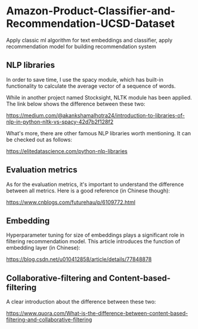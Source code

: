 # Amazon-Product-Classifier-and-Recommendation-UCSD-Dataset
Apply classic ml algorithm for text embeddings and classifier, apply recommendation model for building recommendation system


## NLP libraries
In order to save time, I use the spacy module, which has built-in functionality to calculate the average vector of a sequence of words.

While in another project named Stocksight, NLTK module has been applied. The link below shows the difference between these two:

https://medium.com/@akankshamalhotra24/introduction-to-libraries-of-nlp-in-python-nltk-vs-spacy-42d7b2f128f2

What's more, there are other famous NLP libraries worth mentioning. It can be checked out as follows:

https://elitedatascience.com/python-nlp-libraries

## Evaluation metrics
As for the evaluation metrics, it's important to understand the difference between all metrics. Here is a good reference (in Chinese though):

https://www.cnblogs.com/futurehau/p/6109772.html

## Embedding
Hyperparameter tuning for size of embeddings plays a significant role in filtering recommendation model. This article introduces the function of embedding layer (in Chinese): 

https://blog.csdn.net/u010412858/article/details/77848878


## Collaborative-filtering and Content-based-filtering
A clear introduction about the difference between these two:

https://www.quora.com/What-is-the-difference-between-content-based-filtering-and-collaborative-filtering
